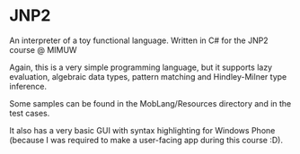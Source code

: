 # JNP2
An interpreter of a toy functional language. Written in C# for the JNP2 course @ MIMUW

Again, this is a very simple programming language, but it supports lazy evaluation, algebraic data types, pattern matching and Hindley-Milner type inference.

Some samples can be found in the MobLang/Resources directory and in the test cases.

It also has a very basic GUI with syntax highlighting for Windows Phone (because I was required to make a user-facing app during this course :D).
